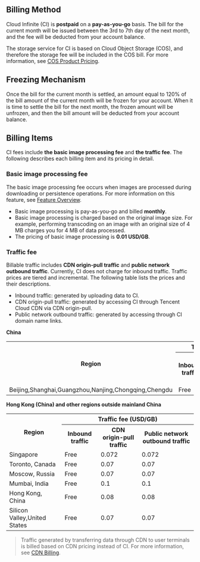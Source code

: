 ## Billing Method

Cloud Infinite (CI) is **postpaid** on a **pay-as-you-go** basis. The bill for the current month will be issued between the 3rd to 7th day of the next month, and the fee will be deducted from your account balance.

The storage service for CI is based on Cloud Object Storage (COS), and therefore the storage fee will be included in the COS bill. For more information, see [COS Product Pricing](https://intl.cloud.tencent.com/document/product/436/6239).


## Freezing Mechanism
Once the bill for the current month is settled, an amount equal to 120% of the bill amount of the current month will be frozen for your account. When it is time to settle the bill for the next month, the frozen amount will be unfrozen, and then the bill amount will be deducted from your account balance.


<span id="Billing items"></span>
## Billing Items
CI fees include **the basic image processing fee** and **the traffic fee**. The following describes each billing item and its pricing in detail.


### Basic image processing fee

The basic image processing fee occurs when images are processed during downloading or persistence operations. For more information on this feature, see [Feature Overview](https://intl.cloud.tencent.com/document/product/1045/33424).

- Basic image processing is pay-as-you-go and billed **monthly**.
- Basic image processing is charged based on the original image size. For example, performing transcoding on an image with an original size of 4 MB charges you for 4 MB of data processed.
- The pricing of basic image processing is **0.01 USD/GB**.

### Traffic fee

Billable traffic includes **CDN origin-pull traffic** and **public network outbound traffic**. Currently, CI does not charge for inbound traffic. Traffic prices are tiered and incremental. The following table lists the prices and their descriptions.
- Inbound traffic: generated by uploading data to CI.
- CDN origin-pull traffic: generated by accessing CI through Tencent Cloud CDN via CDN origin-pull.
- Public network outbound traffic: generated by accessing through CI domain name links.

**China**

<table>
   <tr>
         <th colspan=1 rowspan=2><center>Region</center></th>
     <th colspan=3><center>Traffic fee (USD/GB)</center></th>
   </tr>
   <tr>
      <th>Inbound traffic</th>
      <th>CDN origin-pull traffic</th>
      <th>Public network outbound traffic</th>
   </tr>
   <tr>
      <td>Beijing,Shanghai,Guangzhou,Nanjing,Chongqing,Chengdu </td>
      <td>Free</td>
      <td>0.02</td>
      <td>0.1</td>
   </tr>
</table>


**Hong Kong (China) and other regions outside mainland China**


<table>
   <tr>
	 <th colspan=1 rowspan=2><center>Region</center></th>
     <th colspan=3><center>Traffic fee (USD/GB)</center></th>
   </tr>
   <tr>
      <th>Inbound traffic</th>
      <th>CDN origin-pull traffic</th>
      <th>Public network outbound traffic</th>
   </tr>
   <tr>
      <td>Singapore</td>
      <td>Free</td>
      <td>0.072</td>
      <td>0.072</td>
   </tr>
      <tr>
      <td>Toronto, Canada</td>
      <td>Free</td>
      <td>0.07</td>
      <td>0.07</td>
   </tr>
      <tr>
      <td>Moscow, Russia</td>
      <td>Free</td>
      <td>0.07</td>
      <td>0.07</td>
   </tr>
      <tr>
      <td>Mumbai, India</td>
      <td>Free</td>
      <td>0.1</td>
      <td>0.1</td>
   </tr>
      <tr>
      <td>Hong Kong, China</td>
      <td>Free</td>
      <td>0.08</td>
      <td>0.08</td>
   </tr>
   <tr>
      <td>Silicon Valley,United States</td>
      <td>Free</td>
      <td>0.07</td>
      <td>0.07</td>
   </tr>
</table>


>Traffic generated by transferring data through CDN to user terminals is billed based on CDN pricing instead of CI. For more information, see [CDN Billing](https://intl.cloud.tencent.com/document/product/228/2949).


